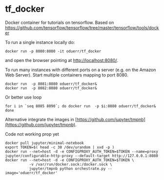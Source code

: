# tf_docker

Docker container for tutorials on tensorflow. Based on https://github.com/tensorflow/tensorflow/tree/master/tensorflow/tools/docker

To run a single instance locally do:
```{bash}
docker run -p 8080:8080 -it oduerr/tf_docker
```
and open the browser pointing at [http://localhost:8080/](http://localhost:8080/). 

To run many instances with different ports on a server (e.g. on the Amazon Web Server). Start multiple containers mapping to port 8080.
```
docker run  -p 8081:8080 oduerr/tf_docker&
docker run  -p 8082:8080 oduerr/tf_docker&
```

Or better use loop
```
for i in `seq 8085 8090`; do docker run  -p $i:8080 oduerr/tf_docker&  done
```

Alternative integrate the images in [https://github.com/jupyter/tmpnb](https://github.com/jupyter/tmpnb).

Code not working prop yet
```
docker pull jupyter/minimal-notebook
export TOKEN=$( head -c 30 /dev/urandom | xxd -p )
docker run --net=host -d -e CONFIGPROXY_AUTH_TOKEN=$TOKEN --name=proxy jupyter/configurable-http-proxy --default-target http://127.0.0.1:8080
docker run --net=host -d -e CONFIGPROXY_AUTH_TOKEN=$TOKEN \
           -v /var/run/docker.sock:/docker.sock \
           jupyter/tmpnb python orchestrate.py --image='oduerr/tf_docker'
```
